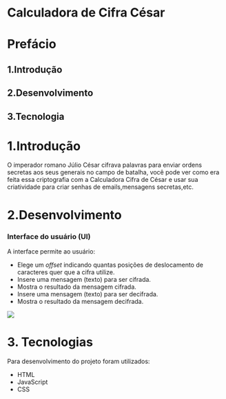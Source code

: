 # Calculadora de Cifra César


# Prefácio

## 1.Introdução
## 2.Desenvolvimento
## 3.Tecnologia


# 1.Introdução

O imperador romano Júlio César cifrava palavras para enviar ordens secretas aos seus generais no campo de batalha, você pode ver como era feita essa criptografia com a Calculadora Cifra de César e usar sua criatividade para criar senhas de emails,mensagens secretas,etc.

# 2.Desenvolvimento
### Interface do usuário (UI)

A interface  permite ao usuário:

* Elege um _offset_ indicando quantas posições de deslocamento de caracteres
  quer que a cifra utilize.
* Insere uma mensagem (texto) para ser cifrada.
* Mostra o resultado da mensagem cifrada.
* Insere uma mensagem (texto) para ser decifrada.
* Mostra o resultado da mensagem decifrada.

![](.src/img/calculadora-cifra-cesar.png)


# 3. Tecnologias

Para desenvolvimento do projeto foram utilizados:

* HTML
* JavaScript
* CSS


